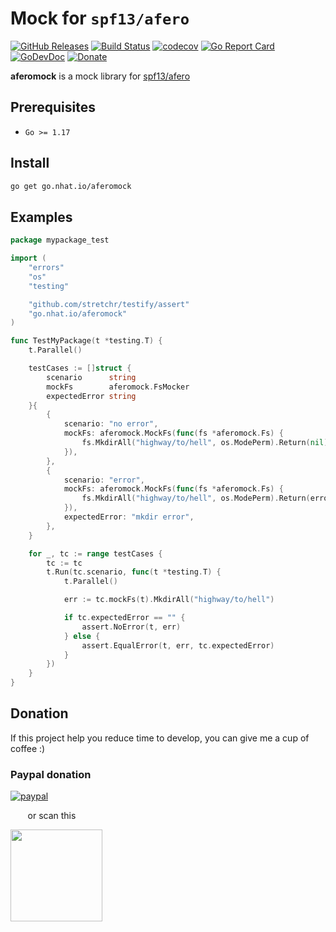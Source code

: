 # Mock for `spf13/afero`

[![GitHub Releases](https://img.shields.io/github/v/release/nhatthm/aferomock)](https://github.com/nhatthm/aferomock/releases/latest)
[![Build Status](https://github.com/nhatthm/aferomock/actions/workflows/test.yaml/badge.svg)](https://github.com/nhatthm/aferomock/actions/workflows/test.yaml)
[![codecov](https://codecov.io/gh/nhatthm/aferomock/branch/master/graph/badge.svg?token=eTdAgDE2vR)](https://codecov.io/gh/nhatthm/aferomock)
[![Go Report Card](https://goreportcard.com/badge/go.nhat.io/aferomock)](https://goreportcard.com/report/go.nhat.io/aferomock)
[![GoDevDoc](https://img.shields.io/badge/dev-doc-00ADD8?logo=go)](https://pkg.go.dev/go.nhat.io/aferomock)
[![Donate](https://img.shields.io/badge/Donate-PayPal-green.svg)](https://www.paypal.com/donate/?hosted_button_id=PJZSGJN57TDJY)

**aferomock** is a mock library for [spf13/afero](https://github.com/spf13/afero)

## Prerequisites

- `Go >= 1.17`

## Install

```bash
go get go.nhat.io/aferomock
```

## Examples

```go
package mypackage_test

import (
	"errors"
	"os"
	"testing"

	"github.com/stretchr/testify/assert"
	"go.nhat.io/aferomock"
)

func TestMyPackage(t *testing.T) {
	t.Parallel()

	testCases := []struct {
		scenario      string
		mockFs        aferomock.FsMocker
		expectedError string
	}{
		{
			scenario: "no error",
			mockFs: aferomock.MockFs(func(fs *aferomock.Fs) {
				fs.MkdirAll("highway/to/hell", os.ModePerm).Return(nil)
			}),
		},
		{
			scenario: "error",
			mockFs: aferomock.MockFs(func(fs *aferomock.Fs) {
				fs.MkdirAll("highway/to/hell", os.ModePerm).Return(errors.New("mkdir error"))
			}),
			expectedError: "mkdir error",
		},
	}

	for _, tc := range testCases {
		tc := tc
		t.Run(tc.scenario, func(t *testing.T) {
			t.Parallel()

			err := tc.mockFs(t).MkdirAll("highway/to/hell")

			if tc.expectedError == "" {
				assert.NoError(t, err)
			} else {
				assert.EqualError(t, err, tc.expectedError)
			}
		})
	}
}
```

## Donation

If this project help you reduce time to develop, you can give me a cup of coffee :)

### Paypal donation

[![paypal](https://www.paypalobjects.com/en_US/i/btn/btn_donateCC_LG.gif)](https://www.paypal.com/donate/?hosted_button_id=PJZSGJN57TDJY)

&nbsp;&nbsp;&nbsp;&nbsp;&nbsp;&nbsp;&nbsp;or scan this

<img src="https://user-images.githubusercontent.com/1154587/113494222-ad8cb200-94e6-11eb-9ef3-eb883ada222a.png" width="147px" />
